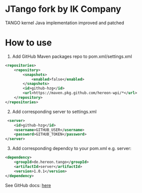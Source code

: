 # JTango fork by IK Company

TANGO kernel Java implementation improved and patched

# How to use

1. Add  GitHub Maven packages repo to pom.xml/settings.xml

```xml
<repositories>
    <repository>
        <snapshots>
            <enabled>false</enabled>
        </snapshots>
        <id>github-hzg</id>
        <url>https://maven.pkg.github.com/hereon-wpi/*</url>
    </repository>
</repositories>
```

2. Add corresponding server to settings.xml

```xml
 <server>
    <id>github-hzg</id>
    <username>GITHUB_USER</username>
    <password>GITHUB_TOKEN</password>
</server>
```

3. Add corresponding dependcy to your pom.xml e.g. server:

```xml
<dependency>
    <groupId>de.hereon.tango</groupId>
    <artifactId>server</artifactId>
    <version>1.0.1</version>
</dependency>
```

See GitHub docs: [here](https://docs.github.com/en/packages/guides/configuring-apache-maven-for-use-with-github-packages)
